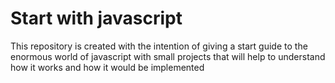 <h1>Start with javascript</h1>
<p>This repository is created with the intention of giving a start guide to the enormous world of javascript with small projects that will help to understand how it works and how it would be implemented</p>
